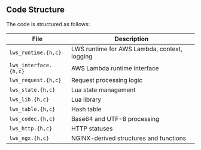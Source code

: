 ## Code Structure

The code is structured as follows:

| File                  | Description                                  |
| --------------------- | -------------------------------------------- |
| `lws_runtime.{h,c}`   | LWS runtime for AWS Lambda, context, logging |
| `lws_interface.{h,c}` | AWS Lambda runtime interface                 |
| `lws_request.{h,c}`   | Request processing logic                     |
| `lws_state.{h,c}`     | Lua state management                         |
| `lws_lib.{h,c}`       | Lua library                                  |
| `lws_table.{h,c}`     | Hash table                                   |
| `lws_codec.{h,c}`     | Base64 and UTF-8 processing                  |
| `lws_http.{h,c}`      | HTTP statuses                                |
| `lws_ngx.{h,c}`       | NGINX-derived structures and functions       |
